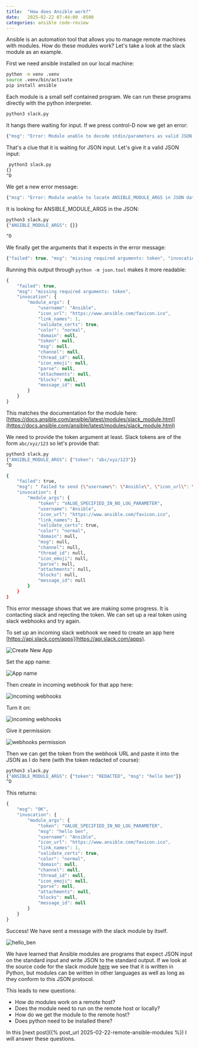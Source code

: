 ```yaml
---
title:  "How does Ansible work?"
date:   2025-02-22 07:44:00 -0500
categories: ansible code-review
---
```


Ansible is an automation tool that allows you to manage remote machines with
modules.  How do these modules work?  Let's take a look at the
slack module as an example.

First we need ansible installed on our local machine:

```bash
python -m venv .venv
source .venv/bin/activate
pip install ansible
```

Each module is a small self contained program.  We can run these programs
directly with the python interpreter.

```bash
python3 slack.py
```

It hangs there waiting for input.  If we press control-D now we get an error:

```js
{"msg": "Error: Module unable to decode stdin/parameters as valid JSON. Unable to parse what parameters were passed", "failed": true}
```

That's a clue that it is waiting for JSON input.  Let's give it a valid JSON input:

```bash
 python3 slack.py
{}
^D
```

We get a new error message:

```js
{"msg": "Error: Module unable to locate ANSIBLE_MODULE_ARGS in JSON data from stdin. Unable to figure out what parameters were passed", "failed": true}
```

It is looking for ANSIBLE_MODULE_ARGS in the JSON:

```bash
python3 slack.py 
{"ANSIBLE_MODULE_ARGS": {}}

^D
```

We finally get the arguments that it expects in the error message:

```js
{"failed": true, "msg": "missing required arguments: token", "invocation": {"module_args": {"username": "Ansible", "icon_url": "https://www.ansible.com/favicon.ico", "link_names": 1, "validate_certs": true, "color": "normal", "domain": null, "token": null, "msg": null, "channel": null, "thread_id": null, "icon_emoji": null, "parse": null, "attachments": null, "blocks": null, "message_id": null}}}
```

Running this output through `python -m json.tool` makes it more readable:

```js
{
    "failed": true,
    "msg": "missing required arguments: token",
    "invocation": {
        "module_args": {
            "username": "Ansible",
            "icon_url": "https://www.ansible.com/favicon.ico",
            "link_names": 1,
            "validate_certs": true,
            "color": "normal",
            "domain": null,
            "token": null,
            "msg": null,
            "channel": null,
            "thread_id": null,
            "icon_emoji": null,
            "parse": null,
            "attachments": null,
            "blocks": null,
            "message_id": null
        }
    }
}
```

This matches the documentation for the module here: [https://docs.ansible.com/ansible/latest/modules/slack_module.html](https://docs.ansible.com/ansible/latest/modules/slack_module.html)

We need to provide the token argument at least.  Slack tokens are of the form `abc/xyz/123` so let's provide that:

```bash
python3 slack.py
{"ANSIBLE_MODULE_ARGS": {"token": "abc/xyz/123"}}
^D

{
    "failed": true,
    "msg": " failed to send {\"username\": \"Ansible\", \"icon_url\": \"https://www.ansible.com/favicon.ico\", \"link_names\": 1} to https://hooks.slack.com/services/[obscured]: HTTP Error 404: Not Found",
    "invocation": {
        "module_args": {
            "token": "VALUE_SPECIFIED_IN_NO_LOG_PARAMETER",
            "username": "Ansible",
            "icon_url": "https://www.ansible.com/favicon.ico",
            "link_names": 1,
            "validate_certs": true,
            "color": "normal",
            "domain": null,
            "msg": null,
            "channel": null,
            "thread_id": null,
            "icon_emoji": null,
            "parse": null,
            "attachments": null,
            "blocks": null,
            "message_id": null
        }
    }
}
```

This error message shows that we are making some progress.  It is contacting slack and rejecting the token.   We can
set up a real token using slack webhooks and try again. 


To set up an incoming slack webhook we need to create an app here [https://api.slack.com/apps](https://api.slack.com/apps).


![Create New App](/assets/images/create_new_app.png)

Set the app name:

![App name](/assets/images/app_name.png)


Then create in incoming webhook for that app here:

![incoming webhooks](/assets/images/incoming_webhooks.png)


Turn it on:

![incoming webhooks](/assets/images/incoming_webhooks2.png)


Give it permission:


![webhooks permission](/assets/images/permission.png)



Then we can get the token from the webhook URL and paste it into the JSON as I do here (with the token redacted of course):


```bash
python3 slack.py
{"ANSIBLE_MODULE_ARGS": {"token": "REDACTED", "msg": "hello ben"}}
^D
```

This returns:

```js
{
    "msg": "OK",
    "invocation": {
        "module_args": {
            "token": "VALUE_SPECIFIED_IN_NO_LOG_PARAMETER",
            "msg": "hello ben",
            "username": "Ansible",
            "icon_url": "https://www.ansible.com/favicon.ico",
            "link_names": 1,
            "validate_certs": true,
            "color": "normal",
            "domain": null,
            "channel": null,
            "thread_id": null,
            "icon_emoji": null,
            "parse": null,
            "attachments": null,
            "blocks": null,
            "message_id": null
        }
    }
}
```


Success!  We have sent a message with the slack module by itself.

![hello_ben](/assets/images/hello_ben.png)

We have learned that Ansible modules are programs that expect JSON input on the
standard input and write JSON to the standard output.  If we look at the source
code for the slack module
[here](https://github.com/ansible-collections/community.general/blob/main/plugins/modules/slack.py)
we see that it is written in Python, but modules can be written in other
languages as well as long as they conform to this JSON protocol.


This leads to new questions:

* How do modules work on a remote host?
* Does the module need to run on the remote host or locally?
* How do we get the module to the remote host?
* Does python need to be installed there?


In this [next post]({% post_url 2025-02-22-remote-ansible-modules %}) I will answer these questions.

